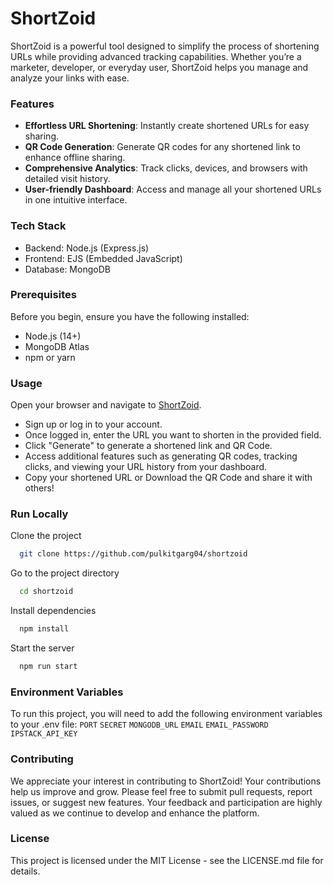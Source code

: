 # ShortZoid

ShortZoid is a powerful tool designed to simplify the process of shortening URLs while providing advanced tracking capabilities. Whether you’re a marketer, developer, or everyday user, ShortZoid helps you manage and analyze your links with ease.

### Features
- **Effortless URL Shortening**: Instantly create shortened URLs for easy sharing.
- **QR Code Generation**: Generate QR codes for any shortened link to enhance offline sharing.
- **Comprehensive Analytics**: Track clicks, devices, and browsers with detailed visit history.
- **User-friendly Dashboard**: Access and manage all your shortened URLs in one intuitive interface.

### Tech Stack
- Backend: Node.js (Express.js)
- Frontend: EJS (Embedded JavaScript)
- Database: MongoDB

### Prerequisites
Before you begin, ensure you have the following installed:

- Node.js (14+)
- MongoDB Atlas
- npm or yarn

### Usage
Open your browser and navigate to [ShortZoid](https://shortzoid.vercel.app/).

- Sign up or log in to your account.
- Once logged in, enter the URL you want to shorten in the provided field.
- Click "Generate" to generate a shortened link and QR Code.
- Access additional features such as generating QR codes, tracking clicks, and viewing your URL history from your dashboard.
- Copy your shortened URL or Download the QR Code and share it with others!

### Run Locally
Clone the project

```bash
  git clone https://github.com/pulkitgarg04/shortzoid
```

Go to the project directory

```bash
  cd shortzoid
```

Install dependencies

```bash
  npm install
```

Start the server

```bash
  npm run start
```

### Environment Variables
To run this project, you will need to add the following environment variables to your .env file:
`PORT`
`SECRET`
`MONGODB_URL`
`EMAIL`
`EMAIL_PASSWORD`
`IPSTACK_API_KEY`

### Contributing
We appreciate your interest in contributing to ShortZoid! Your contributions help us improve and grow. Please feel free to submit pull requests, report issues, or suggest new features. Your feedback and participation are highly valued as we continue to develop and enhance the platform.

### License
This project is licensed under the MIT License - see the LICENSE.md file for details.